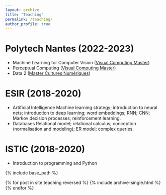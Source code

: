 ```yaml
---
layout: archive
title: "Teaching"
permalink: /teaching/
author_profile: true
---
```


Polytech Nantes (2022-2023)
==

* Machine Learning for Computer Vision ([Visual Computing Master](https://polytech.univ-nantes.fr/fr/les-formations/masters-internationaux/visual-computing-masters-degree-vico))
* Perceptual Computing ([Visual Computing Master](https://polytech.univ-nantes.fr/fr/les-formations/masters-internationaux/visual-computing-masters-degree-vico))
* Data 2 ([Master Cultures Numériques](https://mcn.univ-nantes.fr/))

ESIR (2018-2020)
==

* Artificial Intelligence
Machine learning strategy; introduction to neural nets; introduction to deep learning; word embeddings; RNN; CNN; Markov decision processes; reinforcement learning.
* Databases
Relational model; relational calculus; conception (normalisation and modeling); ER model; complex queries.

ISTIC (2018-2020)
==
* Introduction to programming and Python

{% include base_path %}

{% for post in site.teaching reversed %}
  {% include archive-single.html %}
{% endfor %}
